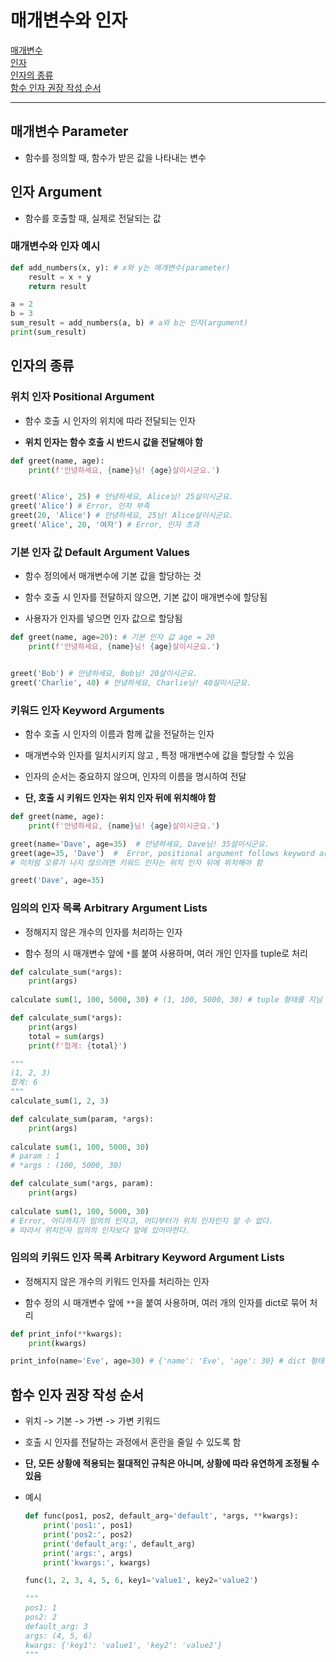 # 매개변수와 인자

[매개변수](#매개변수-parameter)   
[인자](#인자-argument)   
[인자의 종류](#인자의-종류)   
[함수 인자 권장 작성 순서](#함수-인자-권장-작성-순서)   

---

## 매개변수 Parameter
- 함수를 정의할 때, 함수가 받은 값을 나타내는 변수

## 인자 Argument
- 함수를 호출할 때, 실제로 전달되는 값

### 매개변수와 인자 예시

```python
def add_numbers(x, y): # x와 y는 매개변수(parameter)
    result = x + y
    return result

a = 2
b = 3
sum_result = add_numbers(a, b) # a와 b는 인자(argument)
print(sum_result)
```

## 인자의 종류

### 위치 인자 Positional Argument
- 함수 호출 시 인자의 위치에 따라 전달되는 인자

- **위치 인자는 함수 호출 시 반드시 값을 전달해야 함**

```python
def greet(name, age):
    print(f'안녕하세요, {name}님! {age}살이시군요.')


greet('Alice', 25) # 안녕하세요, Alice님! 25살이시군요.
greet('Alice') # Error, 인자 부족
greet(20, 'Alice') # 안녕하세요, 25님! Alice살이시군요.
greet('Alice', 20, '여자') # Error, 인자 초과
```

### 기본 인자 값 Default Argument Values
- 함수 정의에서 매개변수에 기본 값을 할당하는 것

- 함수 호출 시 인자를 전달하지 않으면, 기본 값이 매개변수에 할당됨

- 사용자가 인자를 넣으면 인자 값으로 할당됨

```python
def greet(name, age=20): # 기본 인자 값 age = 20
    print(f'안녕하세요, {name}님! {age}살이시군요.')


greet('Bob') # 안녕하세요, Bob님! 20살이시군요.
greet('Charlie', 40) # 안녕하세요, Charlie님! 40살이시군요.
```

### 키워드 인자 Keyword Arguments
- 함수 호출 시 인자의 이름과 함께 값을 전달하는 인자

- 매개변수와 인자를 일치시키지 않고 , 특정 매개변수에 값을 할당할 수 있음

- 인자의 순서는 중요하지 않으며, 인자의 이름을 명시하여 전달

- **단, 호출 시 키워드 인자는 위치 인자 뒤에 위치해야 함**

```python
def greet(name, age):
    print(f'안녕하세요, {name}님! {age}살이시군요.')

greet(name='Dave', age=35)  # 안녕하세요, Dave님! 35살이시군요.
greet(age=35, 'Dave')  #  Error, positional argument follows keyword argument
# 이처럼 오류가 나지 않으려면 키워드 인자는 위치 인자 뒤에 위치해야 함

greet('Dave', age=35)
```

### 임의의 인자 목록 Arbitrary Argument Lists
- 정해지지 않은 개수의 인자를 처리하는 인자

- 함수 정의 시 매개변수 앞에 `*`를 붙여 사용하며, 여러 개인 인자를 tuple로 처리

```python
def calculate_sum(*args):
    print(args)
    
calculate sum(1, 100, 5000, 30) # (1, 100, 5000, 30) # tuple 형태를 지님
```

```python
def calculate_sum(*args):
    print(args)
    total = sum(args)
    print(f'합계: {total}')

"""
(1, 2, 3)
합계: 6
"""
calculate_sum(1, 2, 3)
```

```python
def calculate_sum(param, *args):
    print(args)
    
calculate sum(1, 100, 5000, 30)
# param : 1
# *args : (100, 5000, 30)
```

```python
def calculate_sum(*args, param):
    print(args)
    
calculate sum(1, 100, 5000, 30)
# Error, 어디까지가 임의의 인자고, 어디부터가 위치 인자인지 알 수 없다.
# 따라서 위치인자 임의의 인자보다 앞에 있어야한다.
```

### 임의의 키워드 인자 목록 Arbitrary Keyword Argument Lists
- 정해지지 않은 개수의 키워드 인자를 처리하는 인자

- 함수 정의 시 매개변수 앞에 `**`을 붙여 사용하며, 여러 개의 인자를 dict로 묶어 처리

```python
def print_info(**kwargs):
    print(kwargs)

print_info(name='Eve', age=30) # {'name': 'Eve', 'age': 30} # dict 형태
```

## 함수 인자 권장 작성 순서
- 위치 -> 기본 -> 가변 -> 가변 키워드

- 호출 시 인자를 전달하는 과정에서 혼란을 줄일 수 있도록 함

- **단, 모든 상황에 적용되는 절대적인 규칙은 아니며, 상황에 따라 유연하게 조정될 수 있음**

- 예시
    ```python
    def func(pos1, pos2, default_arg='default', *args, **kwargs):
        print('pos1:', pos1)
        print('pos2:', pos2)
        print('default_arg:', default_arg)
        print('args:', args)
        print('kwargs:', kwargs)

    func(1, 2, 3, 4, 5, 6, key1='value1', key2='value2')

    """
    pos1: 1
    pos2: 2
    default_arg: 3
    args: (4, 5, 6)
    kwargs: {'key1': 'value1', 'key2': 'value2'}
    """
    ```